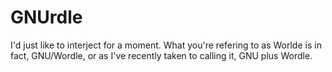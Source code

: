 # GNUrdle
I'd just like to interject for a moment. What you're refering to as Worlde is in fact, GNU/Wordle, or as I've recently taken to calling it, GNU plus Wordle.

